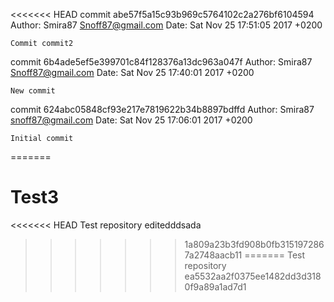 <<<<<<< HEAD
commit abe57f5a15c93b969c5764102c2a276bf6104594
Author: Smira87 <Snoff87@gmail.com>
Date:   Sat Nov 25 17:51:05 2017 +0200

    Commit commit2

commit 6b4ade5ef5e399701c84f128376a13dc963a047f
Author: Smira87 <Snoff87@gmail.com>
Date:   Sat Nov 25 17:40:01 2017 +0200

    New commit

commit 624abc05848cf93e217e7819622b34b8897bdffd
Author: Smira87 <snoff87@gmail.com>
Date:   Sat Nov 25 17:06:01 2017 +0200

    Initial commit
=======
# Test3
<<<<<<< HEAD
Test repository editedddsada
>>>>>>> 1a809a23b3fd908b0fb3151972867a2748aacb11
=======
Test repository 
>>>>>>> ea5532aa2f0375ee1482dd3d3180f9a89a1ad7d1

